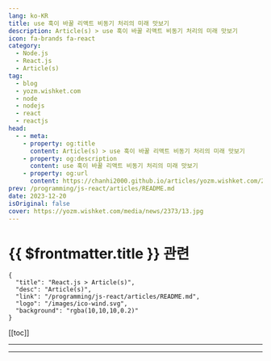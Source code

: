 ```yaml
---
lang: ko-KR
title: use 훅이 바꿀 리액트 비동기 처리의 미래 맛보기
description: Article(s) > use 훅이 바꿀 리액트 비동기 처리의 미래 맛보기
icon: fa-brands fa-react
category: 
  - Node.js
  - React.js
  - Article(s)
tag: 
  - blog
  - yozm.wishket.com
  - node
  - nodejs
  - react
  - reactjs
head:
  - - meta:
    - property: og:title
      content: Article(s) > use 훅이 바꿀 리액트 비동기 처리의 미래 맛보기
    - property: og:description
      content: use 훅이 바꿀 리액트 비동기 처리의 미래 맛보기
    - property: og:url
      content: https://chanhi2000.github.io/articles/yozm.wishket.com/2373.html
prev: /programming/js-react/articles/README.md
date: 2023-12-20
isOriginal: false
cover: https://yozm.wishket.com/media/news/2373/13.jpg
---
```


# {{ $frontmatter.title }} 관련

```component VPCard
{
  "title": "React.js > Article(s)",
  "desc": "Article(s)",
  "link": "/programming/js-react/articles/README.md",
  "logo": "/images/ico-wind.svg",
  "background": "rgba(10,10,10,0.2)"
}
```

[[toc]]

---

<SiteInfo
  name="use 훅이 바꿀 리액트 비동기 처리의 미래 맛보기 (1) | 요즘IT"
  desc="use 훅이 바꿀 리액트 비동기 처리의 미래에 대해 소개하게 된 문태근입니다. 저는 현재 데브시스터즈라는 모바일 게임회사에서 프론트엔드 엔지니어로 근무하고 있습니다. 주로 게임 운영과 게임 개발에 관련된 여러 가지 툴을 개발하고 있습니다. 이번 글에서는 새롭게 출시된 use라는 훅에 대해 알아보고, 실무에서 작성했던 코드를 기반으로 use를 활용하여 기존 훅의 문제를 같이 해결해 보겠습니다. 또, use의 제약 조건에서 엿볼 수 있는 리액트의 미래에 대해 소개합니다."
  url="https://yozm.wishket.com/magazine/detail/2373/"
  logo="https://yozm.wishket.com/static/renewal/img/global/gnb_yozmit.svg"
  preview="https://yozm.wishket.com/media/news/2373/13.jpg"/>

<!-- TODO: 작성 -->

---

<SiteInfo
  name="use 훅이 바꿀 리액트 비동기 처리의 미래 맛보기 (2) | 요즘IT"
  desc="FEConf2023에서 발표한 <use 훅이 바꿀 리액트 비동기 처리의 미래 맛보기>를 정리한 글입니다. 1회에서는 use훅의 등장과 특징에 관해 살펴보고 실제 실무에서 사용한 코드를 바탕으로 기존 훅의 제약을 살펴봅니다. 이번 글 use훅이 바꿀 리액트 비동기 처리의 미래 맛보기 2회에서는 기존 훅의 제약을 use를 통해 어떻게 해결했는지를 알아보고, use훅에도 존재하는 제약을 살펴보며 앞으로의 리액트를 생각해봅니다."
  url="https://yozm.wishket.com/magazine/detail/2374/"
  logo="https://yozm.wishket.com/static/renewal/img/global/gnb_yozmit.svg"
  preview="https://yozm.wishket.com/media/news/2374/13_e8kF8x2.png"/>

<!-- TODO: 작성 -->

